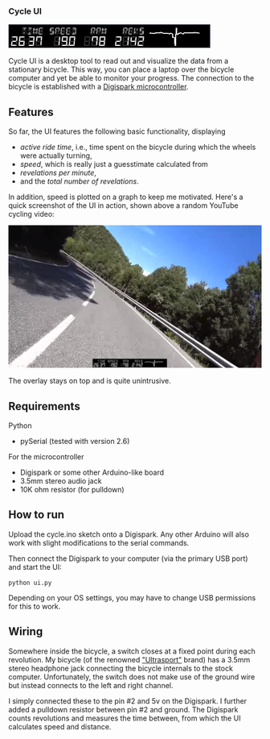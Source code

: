 ### Cycle UI

![alt text](https://github.com/imbadatgit/cycleUI/blob/master/doc/ui-cut.png "UI features")

Cycle UI is a desktop tool to read out and visualize the data from a
stationary bicycle. This way, you can place a laptop over the
bicycle computer and yet be able to monitor your progress. The
connection to the bicycle is established with a [Digispark
microcontroller](http://digistump.com/products/1).


## Features

So far, the UI features the following basic functionality, displaying

* _active ride time_, i.e., time spent on the bicycle during which the wheels were actually turning,
* _speed_, which is really just a guesstimate calculated from
* _revelations per minute_,
* and the _total number of revelations_.

In addition, speed is plotted on a graph to keep me motivated. Here's a
quick screenshot of the UI in action, shown above a random YouTube
cycling video:

![alt text](https://github.com/imbadatgit/cycleUI/blob/master/doc/in-action.png "UI in action")

The overlay stays on top and is quite unintrusive. 

## Requirements

Python

* pySerial (tested with version 2.6)

For the microcontroller

* Digispark or some other Arduino-like board
* 3.5mm stereo audio jack
* 10K ohm resistor (for pulldown)


## How to run
Upload the cycle.ino sketch onto a Digispark. Any other Arduino will also work with slight modifications to the serial commands.

Then connect the Digispark to your computer (via the primary USB port) and start the UI:

    python ui.py

Depending on your OS settings, you may have to change USB permissions for this to work.

## Wiring 

Somewhere inside the bicycle, a switch closes at a fixed point during
each revolution.  My bicycle (of the renowned
["Ultrasport"](http://ultrasport.net/) brand) has a 3.5mm stereo
headphone jack connecting the bicycle internals to the stock
computer. Unfortunately, the switch does not make use of the ground wire
but instead connects to the left and right channel.

I simply connected these to the pin #2 and 5v on the Digispark. I
further added a pulldown resistor between pin #2 and ground. The
Digispark counts revolutions and measures the time between, from which
the UI calculates speed and distance.

